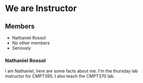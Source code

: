# We are Instructor

## Members
- Nathaniel Rossol
- No other members
- Seriously

### Nathaniel Rossol
I am Nathaniel, here are some facts about me. 
I'm the thursday lab instructor for CMPT395.
I also teach the CMPT370 lab.
